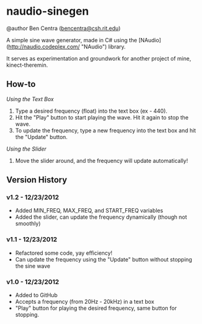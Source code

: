 # naudio-sinegen #
@author Ben Centra (bencentra@csh.rit.edu)

A simple sine wave generator, made in C# using the [NAudio] (http://naudio.codeplex.com/ "NAudio") library. 

It serves as experimentation and groundwork for another project of mine, kinect-theremin.

## How-to ##

_Using the Text Box_

1) Type a desired frequency (float) into the text box (ex - 440).
2) Hit the "Play" button to start playing the wave. Hit it again to stop the wave.
3) To update the frequency, type a new frequency into the text box and hit the "Update" button.

_Using the Slider_

1) Move the slider around, and the frequency will update automatically!

## Version History ##

### v1.2 - 12/23/2012 ###

* Added MIN_FREQ, MAX_FREQ, and START_FREQ variables
* Added the slider, can update the frequency dynamically (though not smoothly)

### v1.1 - 12/23/2012 ###

* Refactored some code, yay efficiency!
* Can update the frequency using the "Update" button without stopping the sine wave

### v1.0 - 12/23/2012 ###
* Added to GitHub
* Accepts a frequency (from 20Hz - 20kHz) in a text box
* "Play" button for playing the desired frequency, same button for stopping.